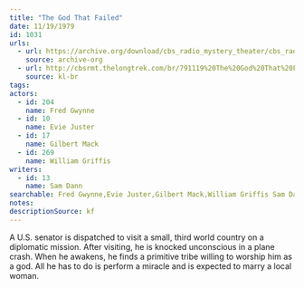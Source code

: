 ```yaml
---
title: "The God That Failed"
date: 11/19/1979
id: 1031
urls: 
  - url: https://archive.org/download/cbs_radio_mystery_theater/cbs_radio_mystery_theater-1001-1050.zip/cbs_radio_mystery_theater-1001-1050%2Fcbsrmt_1031_the_god_that_failed.mp3
    source: archive-org
  - url: http://cbsrmt.thelongtrek.com/br/791119%20The%20God%20That%20Failed%20-%20WBBM.mp3
    source: kl-br
tags: 
actors:  
  - id: 204
    name: Fred Gwynne  
  - id: 10
    name: Evie Juster  
  - id: 17
    name: Gilbert Mack  
  - id: 269
    name: William Griffis
writers:  
  - id: 13
    name: Sam Dann
searchable: Fred Gwynne,Evie Juster,Gilbert Mack,William Griffis Sam Dann
notes: 
descriptionSource: kf
---
```

A U.S. senator is dispatched to visit a small, third world country on a diplomatic mission. After visiting, he is knocked unconscious in a plane crash. When he awakens, he finds a primitive tribe willing to worship him as a god. All he has to do is perform a miracle and is expected to marry a local woman.